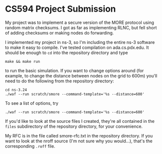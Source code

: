 CS594 Project Submission
========================

My project was to implement a secure version of the MORE protocol using random
matrix checksums. I got as far as implementing RLNC, but fell short of adding
checksums or making nodes do forwarding.

I implemented my project in ns-3, so I'm including the entire ns-3 software to
make it easy to compile. I've tested compilation on ada.cs.pdx.edu. It should
be enough to `cd` into the repository directory and type

    make && make run

to run the basic simulation. If you want to change options around (for example,
to change the distance between nodes on the grid to 600m) you'll need to do
the following from the repository directory:

    cd ns-3.24
    ./waf --run scratch/smore --command-template='%s --distance=600'

To see a list of options, try

    ./waf --run scratch/smore --command-template='%s --distance=600'

If you'd like to look at the source files I created, they're all contained in
the `files` subdirectory of the repository directory, for your convenience.

My RFC is in the file called smore-rfc.txt in the repository directory. If you
want to look at the nroff source (I'm not sure why you would...), that's the
corresponding `.roff` file.
